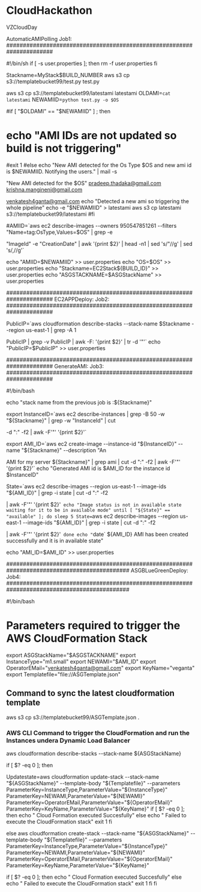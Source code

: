 # CloudHackathon
VZCloudDay



AutomaticAMIPolling
Job1:
######################################################################


#!/bin/sh
if [ -s user.properties ]; then
  rm -f user.properties
fi

Stackname=MyStack$BUILD_NUMBER
aws s3 cp s3://templatebucket99/test.py test.py

aws s3 cp s3://templatebucket99/latestami latestami
OLDAMI=`cat latestami`
NEWAMIID=`python test.py -o $OS`

#if [ "$OLDAMI" == "$NEWAMIID" ] ; then
 # echo "AMI IDs are not updated so build is not triggering"
  #exit 1
#else
 echo "New AMI detected for the Os Type $OS and new ami id is $NEWAMIID. Notifying the users." | mail -s 

"New AMI detected for the $OS" pradeep.thadaka@gmail.com krishna.mangineni@gmail.com 

venkatesh4ganta@gmail.com
 echo "Detected a new ami so triggering the whole pipeline"
 echo -e "$NEWAMIID" > latestami
 aws s3 cp latestami s3://templatebucket99/latestami
#fi




#AMIID=`aws ec2 describe-images --owners 950547851261 --filters "Name=tag:OsType,Values=$OS" | grep -e 

\"ImageId\" -e \"CreationDate\" | awk '{print $2}' | head -n1 | sed 's/"//g' | sed 's/,//g'`


echo "AMIID=$NEWAMIID" >> user.properties
echo "OS=$OS" >> user.properties
echo "Stackname=EC2Stack${BUILD_ID}" >> user.properties
echo "ASGSTACKNAME=$ASGStackName" >> user.properties





######################################################################
EC2APPDeploy:
Job2:
######################################################################


PublicIP=`aws cloudformation describe-stacks --stack-name $Stackname --region us-east-1 | grep -A 1 

PublicIP | grep -v PublicIP | awk -F: '{print $2}' | tr -d '\"'`
echo "PublicIP=$PublicIP" >> user.properties




######################################################################
GenerateAMI:
Job3:
######################################################################

#!/bin/bash

echo "stack name from the previous job is :${Stackname}"

export InstanceID=`aws ec2 describe-instances | grep -B 50 -w "${Stackname}" | grep -w "InstanceId" | cut 

-d ":" -f2 | awk -F'"' '{print $2}'`

export AMI_ID=`aws ec2 create-image --instance-id "${InstanceID}" --name "${Stackname}" --description "An 

AMI for my server ${Stackname}" |  grep ami | cut -d ":" -f2 | awk -F'"' '{print $2}'`
echo "Generated AMI id is $AMI_ID for the instance id $InstanceID"

State=`aws ec2 describe-images --region us-east-1 --image-ids "${AMI_ID}" | grep -i state | cut -d ":" -f2 

| awk -F'"' '{print $2}'`
echo "Image status is not in available state waiting for it to be in available mode"
until [ "${State}" == "available" ]; do
sleep 5
State=`aws ec2 describe-images --region us-east-1 --image-ids "${AMI_ID}" | grep -i state | cut -d ":" -f2 

| awk -F'"' '{print $2}'`
done
echo "`date` ${AMI_ID} AMI has been created successfully and it is in available state"

echo "AMI_ID=$AMI_ID" >> user.properties





#############################################################################################
ASGBLueGreenDeploy:
Job4:
#############################################################################################

#!/bin/bash

# Parameters required to trigger the AWS CloudFormation Stack
export ASGStackName="$ASGSTACKNAME"
export InstanceType="m1.small"
export NEWAMI="$AMI_ID"
export OperatorEMail="venkatesh4ganta@gmail.com"
export KeyName="veganta"
export Templatefile="file://ASGTemplate.json"

## Command to sync the latest cloudformation template

aws s3 cp s3://templatebucket99/ASGTemplate.json .

### AWS CLI Command to trigger the CloudFormation and run the Instances undera Dynamic Load Balancer

aws cloudformation describe-stacks --stack-name ${ASGStackName}

if [ $? -eq 0 ]; then

Updatestate=aws cloudformation update-stack --stack-name "${ASGStackName}" --template-body "${Templatefile}" --parameters ParameterKey=InstanceType,ParameterValue="${InstanceType}" ParameterKey=NEWAMI,ParameterValue="${NEWAMI}" ParameterKey=OperatorEMail,ParameterValue="${OperatorEMail}" ParameterKey=KeyName,ParameterValue="${KeyName}"
if [ $? -eq 0 ]; then
echo " Cloud Formation executed Succesfully"
else
echo " Failed to execute the CloudFormation stack"
exit 1
fi

else
aws cloudformation create-stack --stack-name "${ASGStackName}" --template-body "${Templatefile}" --parameters ParameterKey=InstanceType,ParameterValue="${InstanceType}" ParameterKey=NEWAMI,ParameterValue="${NEWAMI}" ParameterKey=OperatorEMail,ParameterValue="${OperatorEMail}" ParameterKey=KeyName,ParameterValue="${KeyName}"

if [ $? -eq 0 ]; then
echo " Cloud Formation executed Succesfully"
else
echo " Failed to execute the CloudFormation stack"
exit 1
fi
fi

